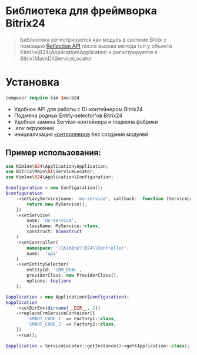 # Библиотека для фреймворка Bitrix24

> Библиотека регистрируется как модуль в системе Bitrix с помощью [Reflection API](https://www.php.net/manual/ru/book.reflection.php) после вызова метода run у объекта Kim1ne\B24\Application\Application и регистрируется в Bitrix\Main\DI\ServiceLocator  

# Установка
```php
composer require kim-1ne/b24
```
- Удобное API для работы с DI-контейнером Bitrix24
- Подмена родных Entity-selector'ов Bitrix24
- Удобная замена Service-контейнера и подмена фабрики
- .env окружение
- инициализация [контроллеров](https://dev.1c-bitrix.ru/learning/course/index.php?COURSE_ID=43&LESSON_ID=6436&LESSON_PATH=3913.3516.5062.3750.6436&ysclid=mdvsayimn9358699657) без создания модулей
## Пример использования:
```php
use Kim1ne\B24\Application\Application;
use Bitrix\Main\DI\ServiceLocator;
use Kim1ne\B24\Application\Configuration;

$configuration = new Configuration();
$configuration
    ->setLazyService(name: 'my-service', callback:  function (ServiceLocator $locator) {
        return new MyService();
    })
    ->setService(
        name: 'my-service', 
        className: MyService::class, 
        construct: $construct
    )
    ->setController(
        namespace: '\\Kim1ne\\B24\\Controller', 
        name:  'api'
    )
    ->setEntitySelector(
        entityId: 'CRM_DEAL',
        providerClass: new ProviderClass(),
        options: $options  
    );

$application = new Application($configuration);
$application
    ->setDirEnv(dirname(__DIR__, 2))
    ->replaceCrmServiceContainer([
        'SMART_CODE_1' => Factory1::class,
        'SMART_CODE_2' => Factory2::class,
    ])
    ->run();

$application = ServiceLocator::getInstance()->get(Application::class);
```
